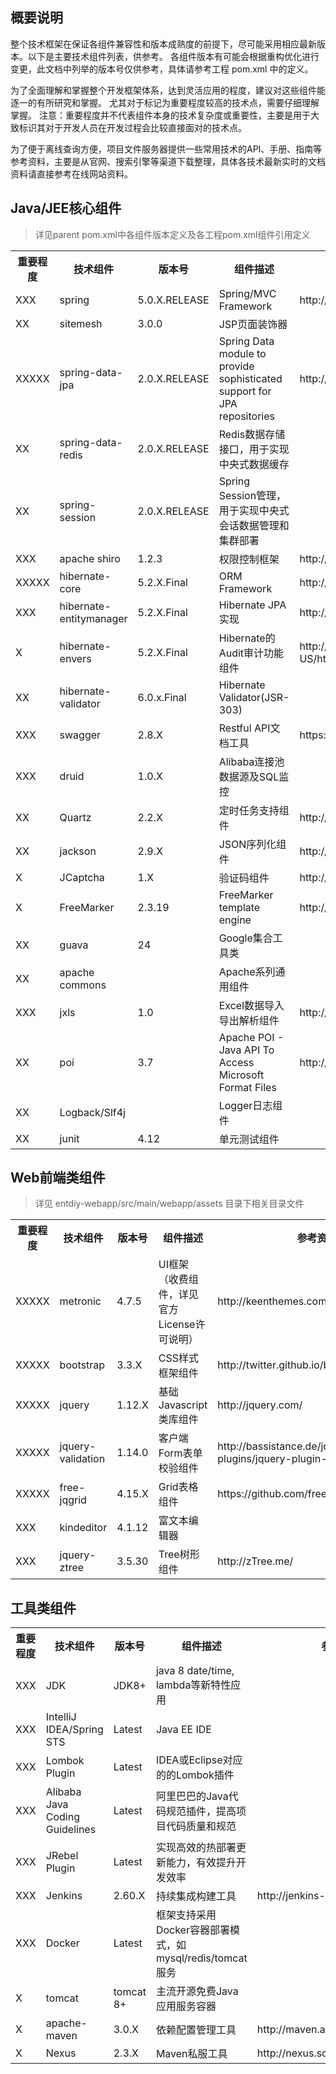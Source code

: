 ## 概要说明

整个技术框架在保证各组件兼容性和版本成熟度的前提下，尽可能采用相应最新版本。以下是主要技术组件列表，供参考。
各组件版本有可能会根据重构优化进行变更，此文档中列举的版本号仅供参考，具体请参考工程 pom.xml 中的定义。

为了全面理解和掌握整个开发框架体系，达到灵活应用的程度，建议对这些组件能逐一的有所研究和掌握。
尤其对于标记为重要程度较高的技术点，需要仔细理解掌握。
注意：重要程度并不代表组件本身的技术复杂度或重要性，主要是用于大致标识其对于开发人员在开发过程会比较直接面对的技术点。

为了便于离线查询方便，项目文件服务器提供一些常用技术的API、手册、指南等参考资料，主要是从官网、搜索引擎等渠道下载整理，具体各技术最新实时的文档资料请直接参考在线网站资料。
 
## Java/JEE核心组件 

> 详见parent pom.xml中各组件版本定义及各工程pom.xml组件引用定义

<table style="width: 100%">
  <tr>
    <th>重要程度</th><th>技术组件</th><th>版本号</th><th>组件描述</th><th>参考资料</th>
  </tr>
  <tr>
    <td>XXX</td><td>spring</td><td>5.0.X.RELEASE</td><td>Spring/MVC Framework</td><td>http://spring.io/docs</td>
  </tr> 
  <tr>
    <td>XX</td><td>sitemesh</td><td>3.0.0</td><td>JSP页面装饰器</td><td></td>
  </tr>
  <tr>
    <td>XXXXX</td><td>spring-data-jpa</td><td>2.0.X.RELEASE</td><td>Spring Data module to provide sophisticated support for JPA repositories</td><td>http://www.springsource.org/spring-data</td>
  </tr>
  <tr>
    <td>XX</td><td>spring-data-redis</td><td>2.0.X.RELEASE</td><td>Redis数据存储接口，用于实现中央式数据缓存</td><td></td>
  </tr> 
  <tr>
    <td>XX</td><td>spring-session</td><td>2.0.X.RELEASE</td><td>Spring Session管理，用于实现中央式会话数据管理和集群部署</td><td></td>
  </tr> 
  <tr>
    <td>XXX</td><td>apache shiro</td><td>1.2.3</td><td>权限控制框架</td><td>http://shiro.apache.org/</td>
  </tr>     
  <tr>
    <td>XXXXX</td><td>hibernate-core</td><td>5.2.X.Final</td><td>ORM Framework</td><td>http://docs.jboss.org/hibernate/orm</td>
  </tr>
  <tr>
    <td>XXX</td><td>hibernate-entitymanager</td><td>5.2.X.Final</td><td>Hibernate JPA实现</td><td>http://docs.jboss.org/hibernate/orm</td>
  </tr>  
  <tr>
    <td>X</td><td>hibernate-envers</td><td>5.2.X.Final</td><td>Hibernate的Audit审计功能组件</td><td>http://docs.jboss.org/hibernate/orm/4.3/devguide/en-US/html/ch15.html</td>
  </tr>  
  <tr>
    <td>XX</td><td>hibernate-validator</td><td>6.0.x.Final</td><td>Hibernate Validator(JSR-303)</td><td></td>
  </tr>
  <tr>
    <td>XXX</td><td>swagger</td><td>2.8.X</td><td>Restful API文档工具</td><td>https://github.com/springfox/springfox</td>
  </tr>
  <tr>
    <td>XXX</td><td>druid</td><td>1.0.X</td><td>Alibaba连接池数据源及SQL监控</td><td></td>
  </tr>   
  <tr>
    <td>XX</td><td>Quartz</td><td>2.2.X</td><td>定时任务支持组件</td><td>http://quartz-scheduler.org/</td>
  </tr>
  <tr>
    <td>XX</td><td>jackson</td><td>2.9.X</td><td>JSON序列化组件</td><td>http://jackson.codehaus.org/</td>
  </tr>    
  <tr>
    <td>X</td><td>JCaptcha</td><td>1.X</td><td>验证码组件</td><td>http://jcaptcha.sourceforge.net/</td>
  </tr>
  <tr>
    <td>X</td><td>FreeMarker</td><td>2.3.19</td><td>FreeMarker template engine</td><td>http://freemarker.org</td>
  </tr>   
  <tr>
    <td>XX</td><td>guava</td><td>24</td><td>Google集合工具类</td><td></td>
  </tr>  
  <tr>
    <td>XX</td><td>apache commons</td><td></td><td>Apache系列通用组件</td><td></td>
  </tr>  
  <tr>
    <td>XXX</td><td>jxls</td><td>1.0</td><td>Excel数据导入导出解析组件</td><td>http://jxls.sourceforge.net/</td>
  </tr> 
  <tr>
    <td>XX</td><td>poi</td><td>3.7</td><td>Apache POI - Java API To Access Microsoft Format Files</td><td>http://poi.apache.org/</td>
  </tr>  
  <tr>
    <td>XX</td><td>Logback/Slf4j</td><td></td><td>Logger日志组件</td><td></td>
  </tr> 
  <tr>
    <td>XX</td><td>junit</td><td>4.12</td><td>单元测试组件</td><td></td>
  </tr>          
</table>

## Web前端类组件

> 详见 entdiy-webapp/src/main/webapp/assets 目录下相关目录文件

<table style="width: 100%">
  <tr>
    <th>重要程度</th><th>技术组件</th><th>版本号</th><th>组件描述</th><th>参考资料</th>
  </tr>
  <tr>
    <td>XXXXX</td><td>metronic</td><td>4.7.5</td><td>UI框架（收费组件，详见官方License许可说明）</td><td>http://keenthemes.com/preview/metronic/</td>
  </tr>  
  <tr>
    <td>XXXXX</td><td>bootstrap</td><td>3.3.X</td><td>CSS样式框架组件</td><td>http://twitter.github.io/bootstrap/</td>
  </tr>  
  <tr>
    <td>XXXXX</td><td>jquery</td><td>1.12.X</td><td>基础Javascript类库组件</td><td>http://jquery.com/</td>
  </tr>
  <tr>
    <td>XXXXX</td><td>jquery-validation</td><td>1.14.0</td><td>客户端Form表单校验组件</td><td>http://bassistance.de/jquery-plugins/jquery-plugin-validation/</td>
  </tr>
  <tr>
    <td>XXXXX</td><td>free-jqgrid</td><td>4.15.X</td><td>Grid表格组件</td><td>https://github.com/free-jqgrid/jqGrid</td>
  </tr>  
  <tr>
    <td>XXX</td><td>kindeditor</td><td>4.1.12</td><td>富文本编辑器</td><td></td>
  </tr>
  <tr>
    <td>XXX</td><td>jquery-ztree</td><td>3.5.30</td><td>Tree树形组件</td><td>http://zTree.me/</td>
  </tr>                 
</table>

## 工具类组件

<table style="width: 100%">
  <tr>
    <th>重要程度</th><th>技术组件</th><th>版本号</th><th>组件描述</th><th>参考资料</th>
  </tr>
  <tr>
    <td>XXX</td><td>JDK</td><td>JDK8+</td><td>java 8 date/time, lambda等新特性应用</td><td></td>
  </tr>  
  <tr>
    <td>XXX</td><td>IntelliJ IDEA/Spring STS</td><td>Latest</td><td>Java EE IDE</td><td></td>
  </tr>
  <tr>
    <td>XXX</td><td>Lombok Plugin</td><td>Latest</td><td>IDEA或Eclipse对应的的Lombok插件</td><td></td>
  </tr>
  <tr>
    <td>XXX</td><td>Alibaba Java Coding Guidelines</td><td>Latest</td><td>阿里巴巴的Java代码规范插件，提高项目代码质量和规范</td><td></td>
  </tr>
  <tr>
    <td>XXX</td><td>JRebel Plugin</td><td>Latest</td><td>实现高效的热部署更新能力，有效提升开发效率</td><td></td>
  </tr>
  <tr>
    <td>XXX</td><td>Jenkins</td><td>2.60.X</td><td>持续集成构建工具</td><td>http://jenkins-ci.org/</td>
  </tr> 
  <tr>
    <td>XXX</td><td>Docker</td><td>Latest</td><td>框架支持采用Docker容器部署模式，如mysql/redis/tomcat服务</td><td></td>
  </tr>
  <tr>
    <td>X</td><td>tomcat</td><td>tomcat 8+</td><td>主流开源免费Java应用服务容器</td><td></td>
  </tr>
  <tr>
    <td>X</td><td>apache-maven</td><td>3.0.X</td><td>依赖配置管理工具</td><td>http://maven.apache.org/index.html</td>
  </tr> 
  <tr>
    <td>X</td><td>Nexus</td><td>2.3.X</td><td>Maven私服工具</td><td>http://nexus.sonatype.org/</td>
  </tr>                   
</table>